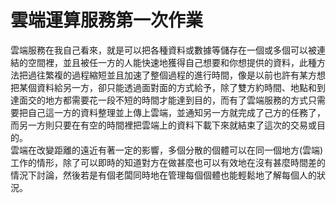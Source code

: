 # 雲端運算服務第一次作業

雲端服務在我自己看來，就是可以把各種資料或數據等儲存在一個或多個可以被連結的空間裡，並且被任一方的人能快速地獲得自己想要和你想提供的資料，此種方法把過往繁複的過程縮短並且加速了整個過程的進行時間，像是以前也許有某方想把某個資料給另一方，卻只能透過面對面的方式給予，除了雙方約時間、地點和到達面交的地方都需要花一段不短的時間才能達到目的，而有了雲端服務的方式只需要把自己這一方的資料整理並上傳上雲端，並通知另一方就完成了己方的任務了，而另一方則只要在有空的時間裡把雲端上的資料下載下來就結束了這次的交易或目的。  
  雲端在改變距離的遠近有著一定的影響，多個分散的個體可以在同一個地方(雲端)工作的情形，除了可以即時的知道對方在做甚麼也可以有效地在沒有甚麼時間差的情況下討論，然後若是有個老闆同時地在管理每個個體也能輕鬆地了解每個人的狀況。
